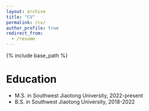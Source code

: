 ```yaml
---
layout: archive
title: "CV"
permalink: /cv/
author_profile: true
redirect_from:
  - /resume
---
```


{% include base_path %}

Education
======
* M.S. in Southwest Jiaotong University, 2022-present
* B.S. in Southwest Jiaotong University, 2018-2022



